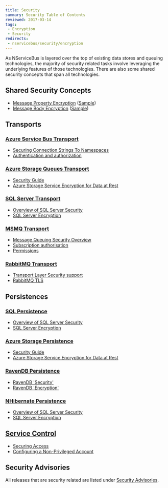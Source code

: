 ```yaml
---
title: Security
summary: Security Table of Contents
reviewed: 2017-03-14
tags:
 - Encryption
 - Security
redirects:
 - nservicebus/security/encryption
---
```


As NServiceBus is layered over the top of existing data stores and queuing technologies, the majority of security related tasks involve leveraging the underlying features of those technologies. There are also some shared security concepts that span all technologies.


## Shared Security Concepts

 * [Message Property Encryption](/nservicebus/security/property-encryption.md) ([Sample](/samples/encryption/basic-encryption/))
 * [Message Body Encryption](/nservicebus/security/body-encryption.md) ([Sample](/samples/encryption/message-body-encryption/))


## Transports


### [Azure Service Bus Transport](/nservicebus/azure-service-bus/)

 * [Securing Connection Strings To Namespaces](/nservicebus/azure-service-bus/securing-connection-strings.md)
 * [Authentication and authorization](https://docs.microsoft.com/en-us/azure/service-bus-messaging/service-bus-authentication-and-authorization)


### [Azure Storage Queues Transport](/nservicebus/azure-storage-queues/)

 * [Security Guide](https://docs.microsoft.com/en-us/azure/storage/storage-security-guide)
 * [Azure Storage Service Encryption for Data at Rest](https://docs.microsoft.com/en-us/azure/storage/storage-service-encryption)


### [SQL Server Transport](/nservicebus/sqlserver/)

 * [Overview of SQL Server Security](https://msdn.microsoft.com/en-us/library/bb669078.aspx)
 * [SQL Server Encryption](https://docs.microsoft.com/en-us/sql/relational-databases/security/encryption/sql-server-encryption)


### [MSMQ Transport](/nservicebus/msmq/)

 * [Message Queuing Security Overview](https://technet.microsoft.com/en-us/library/cc771268.aspx)
 * [Subscription authorisation](/nservicebus/msmq/subscription-authorisation.md)
 * [Permissions](/nservicebus/msmq/#permissions)


### [RabbitMQ Transport](/nservicebus/rabbitmq/)

 * [Transport Layer Security support](/nservicebus/rabbitmq/connection-settings.md#transport-layer-security-support)
 * [RabbitMQ TLS](http://www.rabbitmq.com/ssl.html)


## Persistences


### [SQL Persistence](/persistence/sql-persistence/)

 * [Overview of SQL Server Security](https://msdn.microsoft.com/en-us/library/bb669078.aspx)
 * [SQL Server Encryption](https://docs.microsoft.com/en-us/sql/relational-databases/security/encryption/sql-server-encryption)


### [Azure Storage Persistence](/persistence/azure-storage-persistence/)

 * [Security Guide](https://docs.microsoft.com/en-us/azure/storage/storage-security-guide)
 * [Azure Storage Service Encryption for Data at Rest](https://docs.microsoft.com/en-us/azure/storage/storage-service-encryption)


### [RavenDB Persistence](/persistence/ravendb/)

 * [RavenDB 'Security'](https://ravendb.net/docs/search/latest/csharp?searchTerm=security)
 * [RavenDB 'Encryption'](https://ravendb.net/docs/search/latest/csharp?searchTerm=encryption)


### [NHibernate Persistence](/persistence/nhibernate/)

 * [Overview of SQL Server Security](https://msdn.microsoft.com/en-us/library/bb669078.aspx)
 * [SQL Server Encryption](https://docs.microsoft.com/en-us/sql/relational-databases/security/encryption/sql-server-encryption)


## [Service Control](/servicecontrol/)

 * [Securing Access](/servicecontrol/securing-servicecontrol.md)
 * [Configuring a Non-Privileged Account](/servicecontrol/configure-non-privileged-service-account.md)


## Security Advisories

All releases that are security related are listed under [Security Advisories](/security-advisories/).

